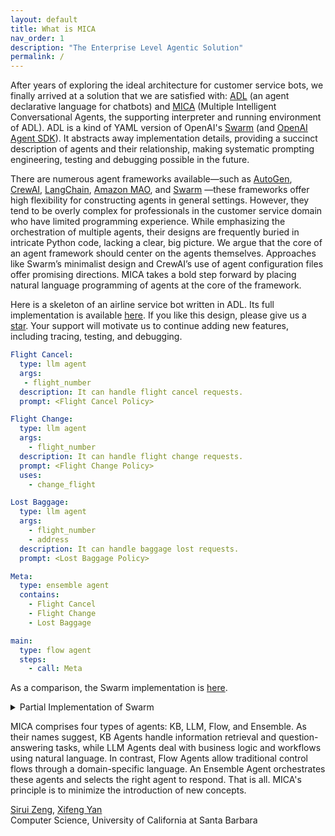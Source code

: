 ```yaml
---
layout: default
title: What is MICA
nav_order: 1
description: "The Enterprise Level Agentic Solution"
permalink: /
---
```


After years of exploring the ideal architecture for customer service bots, we finally arrived at a solution that we are satisfied with: [ADL](https://arxiv.org/abs/2504.14787) (an agent declarative language for chatbots) and [MICA](https://github.com/Mica-labs/MICA) (Multiple Intelligent Conversational Agents, the supporting interpreter and running environment of ADL).  ADL is a kind of YAML version of OpenAI's [Swarm](https://github.com/openai/swarm) (and [OpenAI Agent SDK](https://platform.openai.com/docs/guides/agents-sdk)).  It  abstracts away implementation details, providing a succinct description of agents and their relationship, making systematic prompting engineering, testing and debugging possible in the future. 

There are numerous agent frameworks available—such as [AutoGen](https://github.com/microsoft/autogen), [CrewAI](https://github.com/crewAIInc/crewAI), [LangChain](https://github.com/langchain-ai/langchain), [Amazon MAO](https://github.com/awslabs/multi-agent-orchestrator), and [Swarm](https://github.com/openai/swarm) —these frameworks offer high flexibility for constructing agents in general settings. However, they tend to be overly complex for professionals in the customer service domain who have limited programming experience.
While emphasizing the orchestration of multiple agents, their designs are frequently buried in intricate Python code, lacking a clear, big picture. We argue that the core of an agent framework should center on the agents themselves. Approaches like Swarm’s minimalist design and CrewAI’s use of agent configuration files offer promising directions.  MICA takes a bold step forward by placing natural language programming of agents at the core of the framework.

Here is a skeleton of an airline service bot written in ADL. Its full implementation is available [here](https://github.com/Mica-labs/MICA/tree/main/examples). If you like this design, please give us a [star](https://github.com/Mica-labs/MICA#staying-ahead).  Your support will motivate us to continue adding new features, including tracing, testing, and debugging.

```yaml
Flight Cancel:
  type: llm agent
  args:
   - flight_number
  description: It can handle flight cancel requests.
  prompt: <Flight Cancel Policy>

Flight Change:
  type: llm agent
  args:
    - flight_number
  description: It can handle flight change requests.
  prompt: <Flight Change Policy>
  uses:
    - change_flight

Lost Baggage:
  type: llm agent
  args:
    - flight_number
    - address
  description: It can handle baggage lost requests.
  prompt: <Lost Baggage Policy>

Meta:
  type: ensemble agent
  contains:
    - Flight Cancel
    - Flight Change
    - Lost Baggage

main:
  type: flow agent
  steps:
    - call: Meta
```

As a comparison, the Swarm implementation is [here](https://github.com/openai/swarm/tree/main/examples/airline).

<details>
  <summary>Partial Implementation of Swarm</summary>
  <pre><code>
def transfer_to_flight_modification():
    return flight_modification

def transfer_to_flight_cancel():
    return flight_cancel

def transfer_to_flight_change():
    return flight_change

def transfer_to_lost_baggage():
    return lost_baggage

def transfer_to_triage():
    """Call this function when a user needs to be transferred to a different agent and a different policy.
    For instance, if a user is asking about a topic that is not handled by the current agent, call this function.
    """
    return triage_agent

def triage_instructions(context_variables):
    customer_context = context_variables.get("customer_context", None)
    flight_context = context_variables.get("flight_context", None)
    return f"""You are to triage a users request, and call a tool to transfer to the right intent.
    Once you are ready to transfer to the right intent, call the tool to transfer to the right intent.
    You dont need to know specifics, just the topic of the request.
    When you need more information to triage the request to an agent, ask a direct question without explaining why you're asking it.
    Do not share your thought process with the user! Do not make unreasonable assumptions on behalf of user.
    The customer context is here: {customer_context}, and flight context is here: {flight_context}"""

triage_agent = Agent(
    name="Triage Agent",
    instructions=triage_instructions,
    functions=[transfer_to_flight_modification, transfer_to_lost_baggage],
)

flight_modification = Agent(
    name="Flight Modification Agent",
    instructions="""You are a Flight Modification Agent for a customer service airlines company.
      You are an expert customer service agent deciding which sub intent the user should be referred to.
You already know the intent is for flight modification related question. First, look at message history and see if you can determine if the user wants to cancel or change their flight.
Ask user clarifying questions until you know whether or not it is a cancel request or change flight request. Once you know, call the appropriate transfer function. Either ask clarifying questions, or call one of your functions, every time.""",
    functions=[transfer_to_flight_cancel, transfer_to_flight_change],
    parallel_tool_calls=False,
)

flight_cancel = Agent(
    name="Flight cancel traversal",
    instructions=STARTER_PROMPT + FLIGHT_CANCELLATION_POLICY,
    functions=[
        escalate_to_agent,
        initiate_refund,
        initiate_flight_credits,
        transfer_to_triage,
        case_resolved,
    ],
)

flight_change = Agent(
    name="Flight change traversal",
    instructions=STARTER_PROMPT + FLIGHT_CHANGE_POLICY,
    functions=[
        escalate_to_agent,
        change_flight,
        valid_to_change_flight,
        transfer_to_triage,
        case_resolved,
    ],
)

lost_baggage = Agent(
    name="Lost baggage traversal",
    instructions=STARTER_PROMPT + LOST_BAGGAGE_POLICY,
    functions=[
        escalate_to_agent,
        initiate_baggage_search,
        transfer_to_triage,
        case_resolved,
    ],
)
  </code></pre>
</details>

MICA comprises four types of agents: KB, LLM, Flow, and Ensemble. As their names suggest, KB Agents handle information retrieval and question-answering tasks, while LLM Agents deal with business logic and workflows using natural language. In contrast, Flow Agents allow traditional control flows through a domain-specific language. An Ensemble Agent orchestrates these agents and selects the right agent to respond.  That is all.  MICA's principle is to minimize the introduction of new concepts.

[Sirui Zeng](https://siruizeng011.github.io/), [Xifeng Yan](https://sites.cs.ucsb.edu/~xyan/)  
Computer Science, University of California at Santa Barbara
